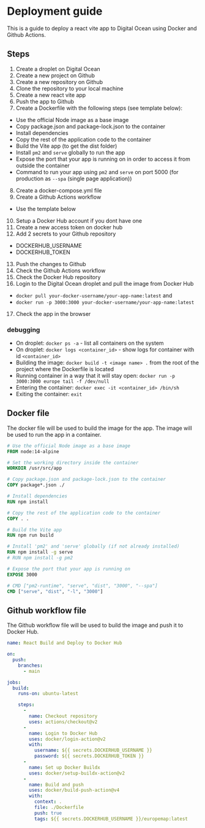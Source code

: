 # Deployment guide
This is a guide to deploy a react vite app to Digital Ocean using Docker and Github Actions.

## Steps
1. Create a droplet on Digital Ocean
2. Create a new project on Github
3. Create a new repository on Github
4. Clone the repository to your local machine
5. Create a new react vite app
6. Push the app to Github
7. Create a Dockerfile with the following steps (see template below):
  - Use the official Node image as a base image
  - Copy package.json and package-lock.json to the container
  - Install dependencies
  - Copy the rest of the application code to the container
  - Build the Vite app (to get the dist folder)
  - Install `pm2` and `serve` globally to run the app
  - Expose the port that your app is running on in order to access it from outside the container
  - Command to run your app using `pm2` and `serve` on port 5000 (for production as `--spa` (single page application))
8. Create a docker-compose.yml file
9. Create a Github Actions workflow
  - Use the template below
10. Setup a Docker Hub account if you dont have one
11. Create a new access token on docker hub
12. Add 2 secrets to your Github repository
  - DOCKERHUB_USERNAME
  - DOCKERHUB_TOKEN
13. Push the changes to Github
14. Check the Github Actions workflow
15. Check the Docker Hub repository
16. Login to the Digital Ocean droplet and pull the image from Docker Hub
  - `docker pull your-docker-username/your-app-name:latest` and
  - `docker run -p 3000:3000 your-docker-username/your-app-name:latest`
17. Check the app in the browser

### debugging
- On droplet: `docker ps -a` - list all containers on the system
- On droplet: `docker logs <container_id>` - show logs for container with id `<container_id>`
- Building the image: `docker build -t <image name> .` from the root of the project where the Dockerfile is located
- Running container in a way that it will stay open: `docker run -p 3000:3000 europe tail -f /dev/null`
- Entering the container: `docker exec -it <container_id> /bin/sh`
- Exiting the container: `exit`

## Docker file
The docker file will be used to build the image for the app. The image will be used to run the app in a container.

```dockerfile
# Use the official Node image as a base image
FROM node:14-alpine

# Set the working directory inside the container
WORKDIR /usr/src/app

# Copy package.json and package-lock.json to the container
COPY package*.json ./

# Install dependencies
RUN npm install

# Copy the rest of the application code to the container
COPY . .

# Build the Vite app
RUN npm run build

# Install 'pm2' and 'serve' globally (if not already installed)
RUN npm install -g serve
# RUN npm install -g pm2

# Expose the port that your app is running on
EXPOSE 3000

# CMD ["pm2-runtime", "serve", "dist", "3000", "--spa"]
CMD ["serve", "dist", "-l", "3000"]

```

## Github workflow file
The Github workflow file will be used to build the image and push it to Docker Hub.

```yaml
name: React Build and Deploy to Docker Hub

on:
  push:
    branches:
      - main

jobs:
  build:
    runs-on: ubuntu-latest

    steps:
      - 
        name: Checkout repository
        uses: actions/checkout@v2
      - 
        name: Login to Docker Hub
        uses: docker/login-action@v2
        with:
          username: ${{ secrets.DOCKERHUB_USERNAME }}
          password: ${{ secrets.DOCKERHUB_TOKEN }}
      -
        name: Set up Docker Buildx
        uses: docker/setup-buildx-action@v2
      -
        name: Build and push
        uses: docker/build-push-action@v4
        with:
          context: .
          file: ./Dockerfile
          push: true
          tags: ${{ secrets.DOCKERHUB_USERNAME }}/europemap:latest
```
